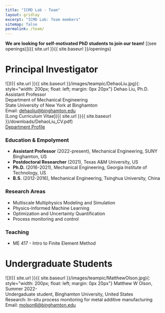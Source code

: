 ```yaml
---
title: "ICMD Lab - Team"
layout: gridlay
excerpt: "ICMD Lab: Team members"
sitemap: false
permalink: /team/
---
```


 **We are looking for self-motivated PhD students to join our team!** [(see openings)]({{ site.url }}{{ site.baseurl }}/openings)

# Principal Investigator

![]({{ site.url }}{{ site.baseurl }}/images/teampic/DehaoLiu.jpg){: style="width: 200px; float: left; margin: 0px  20px"}
Dehao Liu, Ph.D. <br>
Assistant Professor <br>
Department of Mechanical Engineering <br>
State University of New York at Binghamton <br>
Email: [dehaoliu@binghamton.edu](mailto:dehaoliu@binghamton.edu) <br>
[Long Curriculum Vitae]({{ site.url }}{{ site.baseurl }}/downloads/DehaoLiu_CV.pdf) <br>
[Department Profile](https://www.binghamton.edu/mechanical-engineering/people/profile.html?id=dehaoliu)

### Education & Empolyment
* **Assistant Professor** (2022-present), Mechanical Engineering, SUNY Binghamton, US
* **Postdoctoral Researcher** (2021), Texas A&M University, US
* **Ph.D.** (2016-2021), Mechanical Engineering, Georgia Institute of Technology, US
* **B.S.** (2012-2016), Mechanical Engineering, Tsinghua University, China

### Research Areas
* Multiscale Multiphysics Modeling and Simulation
* Physics-Informed Machine Learning
* Optimization and Uncertainty Quantification
* Process monitoring and control

### Teaching
* ME 417 - Intro to Finite Element Method

<!-- # PhD Students

![]({{ site.url }}{{ site.baseurl }}/images/teampic/SongyangLi.jpg){: style="width: 200px; float: left; margin: 0px  20px"}
Songyang Li, Fall 2022- <br>
MS, University of Sheffield, United Kingdom <br>
MS, University of Florida, United States <br>
BS, Chongqing University, China <br>
Research: Physics-informed machine learning <br>
Email: [sli304@binghamton.edu](mailto:sli304@binghamton.edu)

<br> -->

# Undergraduate Students

![]({{ site.url }}{{ site.baseurl }}/images/teampic/MatthewOlson.jpg){: style="width: 200px; float: left; margin: 0px  20px"}
Matthew W Olson, Summer 2022- <br>
Undergaduate student, Binghamton University, United States <br>
Research: In-situ process monitoring for metal additive manufacturing <br>
Email: [molson6@binghamton.edu](mailto:molson6@binghamton.edu ) 
